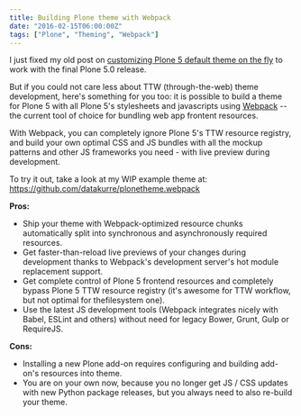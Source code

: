 ```yaml
---
title: Building Plone theme with Webpack
date: "2016-02-15T06:00:00Z"
tags: ["Plone", "Theming", "Webpack"]
---
```


I just fixed my old post on [customizing Plone 5 default theme on the
fly](http://datakurre.pandala.org/2015/05/customize-plone-5-default-theme-on-fly.html)
to work with the final Plone 5.0 release.

But if you could not care less about TTW (through-the-web) theme
development, here\'s something for you too: it is possible to build a
theme for Plone 5 with all Plone 5\'s stylesheets and javascripts using
[Webpack](https://webpack.github.io/) -- the current tool of choice for
bundling web app frontent resources.

With Webpack, you can completely ignore Plone 5\'s TTW resource
registry, and build your own optimal CSS and JS bundles with all the
mockup patterns and other JS frameworks you need - with live preview
during development.

To try it out, take a look at my WIP example theme at:
<https://github.com/datakurre/plonetheme.webpack>

**Pros:**

-   Ship your theme with Webpack-optimized resource chunks automatically
    split into synchronous and asynchronously required resources.
-   Get faster-than-reload live previews of your changes during
    development thanks to Webpack\'s development server\'s hot module
    replacement support.
-   Get complete control of Plone 5 frontend resources and completely
    bypass Plone 5 TTW resource registry (it\'s awesome for TTW
    workflow, but not optimal for thefilesystem one).
-   Use the latest JS development tools (Webpack integrates nicely with
    Babel, ESLint and others) without need for legacy Bower, Grunt, Gulp
    or RequireJS.

**Cons:**

-   Installing a new Plone add-on requires configuring and building
    add-on\'s resources into theme.
-   You are on your own now, because you no longer get JS / CSS updates
    with new Python package releases, but you always need to also
    re-build your theme.
